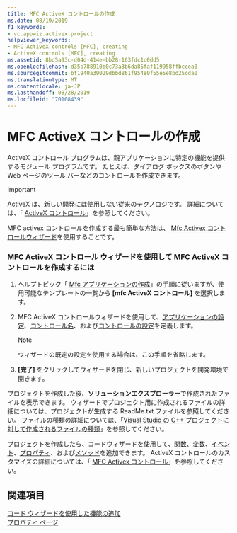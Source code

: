 ```yaml
---
title: MFC ActiveX コントロールの作成
ms.date: 08/19/2019
f1_keywords:
- vc.appwiz.activex.project
helpviewer_keywords:
- MFC ActiveX controls [MFC], creating
- ActiveX controls [MFC], creating
ms.assetid: 8bd5a93c-d04d-414e-bb28-163fdc1c0dd5
ms.openlocfilehash: d35b788910b0c73a3b6da85faf119958ffbccea0
ms.sourcegitcommit: bf1940a39029dbbd861f95480f55e5e8bd25cda0
ms.translationtype: MT
ms.contentlocale: ja-JP
ms.lasthandoff: 08/28/2019
ms.locfileid: "70108439"
---
```

# <a name="creating-an-mfc-activex-control"></a>MFC ActiveX コントロールの作成

ActiveX コントロール プログラムは、親アプリケーションに特定の機能を提供するモジュール プログラムです。 たとえば、ダイアログ ボックスのボタンや Web ページのツール バーなどのコントロールを作成できます。

>[!IMPORTANT]
> ActiveX は、新しい開発には使用しない従来のテクノロジです。 詳細については、「 [ActiveX コントロール](../activex-controls.md)」を参照してください。

MFC activex コントロールを作成する最も簡単な方法は、 [Mfc Activex コントロールウィザード](../../mfc/reference/mfc-activex-control-wizard.md)を使用することです。

### <a name="to-create-an-mfc-activex-control-using-the-mfc-activex-control-wizard"></a>MFC ActiveX コントロール ウィザードを使用して MFC ActiveX コントロールを作成するには

1. ヘルプトピック「 [Mfc アプリケーションの作成](creating-an-mfc-application.md)」の手順に従いますが、使用可能なテンプレートの一覧から **[mfc ActiveX コントロール]** を選択します。

1. MFC ActiveX コントロールウィザードを使用して、[アプリケーションの設定](../../mfc/reference/application-settings-mfc-activex-control-wizard.md)、[コントロール名](../../mfc/reference/control-names-mfc-activex-control-wizard.md)、および[コントロールの設定](../../mfc/reference/control-settings-mfc-activex-control-wizard.md)を定義します。

    > [!NOTE]
    >  ウィザードの既定の設定を使用する場合は、この手順を省略します。

1. **[完了]** をクリックしてウィザードを閉じ、新しいプロジェクトを開発環境で開きます。

プロジェクトを作成した後、**ソリューションエクスプローラー**で作成されたファイルを表示できます。 ウィザードでプロジェクト用に作成されるファイルの詳細については、プロジェクトが生成する ReadMe.txt ファイルを参照してください。 ファイルの種類の詳細については、「[Visual Studio の C++ プロジェクトに対して作成されるファイルの種類](../../build/reference/file-types-created-for-visual-cpp-projects.md)」を参照してください。

プロジェクトを作成したら、コードウィザードを使用して、[関数](../../ide/add-member-function-wizard.md)、[変数](../../ide/add-member-variable-wizard.md)、[イベント](../../ide/add-event-wizard.md)、[プロパティ](../../ide/names-add-property-wizard.md)、および[メソッド](../../ide/add-method-wizard.md)を追加できます。 ActiveX コントロールのカスタマイズの詳細については、「 [MFC Activex コントロール](../../mfc/mfc-activex-controls.md)」を参照してください。

## <a name="see-also"></a>関連項目

[コード ウィザードを使用した機能の追加](../../ide/adding-functionality-with-code-wizards-cpp.md)<br/>
[プロパティ ページ](../../build/reference/property-pages-visual-cpp.md)

